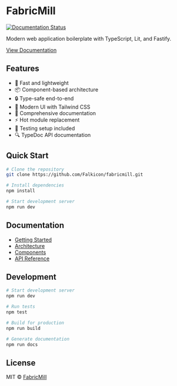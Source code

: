 # FabricMill

[![Documentation Status](https://github.com/Falkicon/fabricmill/actions/workflows/docs.yml/badge.svg)](https://github.com/Falkicon/fabricmill/actions/workflows/docs.yml)

Modern web application boilerplate with TypeScript, Lit, and Fastify.

[View Documentation](https://falkicon.github.io/fabricmill/)

## Features

- 🚀 Fast and lightweight
- 📦 Component-based architecture
- 🔒 Type-safe end-to-end
- 🎨 Modern UI with Tailwind CSS
- 📝 Comprehensive documentation
- ⚡ Hot module replacement
- 🧪 Testing setup included
- 🔍 TypeDoc API documentation

## Quick Start

```bash
# Clone the repository
git clone https://github.com/Falkicon/fabricmill.git

# Install dependencies
npm install

# Start development server
npm run dev
```

## Documentation

- [Getting Started](docs/getting-started.md)
- [Architecture](docs/architecture.md)
- [Components](docs/components.md)
- [API Reference](docs/api.md)

## Development

```bash
# Start development server
npm run dev

# Run tests
npm test

# Build for production
npm run build

# Generate documentation
npm run docs
```

## License

MIT © [FabricMill](LICENSE)
